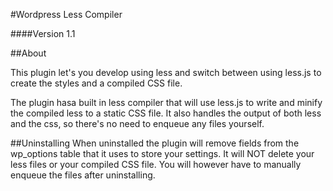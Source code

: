 #Wordpress Less Compiler

####Version 1.1

##About

This plugin let's you develop using less and switch between using less.js to create the styles and a compiled CSS file.

The plugin hasa  built in less compiler that will use less.js to write and minify the compiled less to a static CSS file.  It also handles the output of both less and the css, so there's no need to enqueue any files yourself.

##Uninstalling
When uninstalled the plugin will remove fields from the wp_options table that it uses to store your settings.  It will NOT delete your less files or your compiled CSS file.  You will however have to manually enqueue the files after uninstalling.

